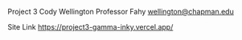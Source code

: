Project 3 
Cody Wellington
Professor Fahy
wellington@chapman.edu

Site Link
https://project3-gamma-inky.vercel.app/ 


